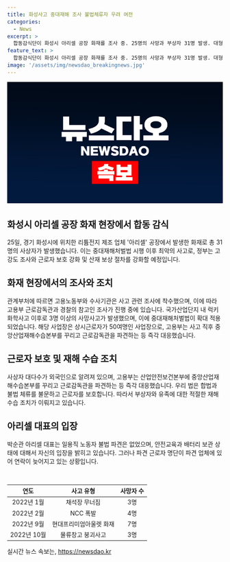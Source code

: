 ```yaml
---
title: 화성사고 중대재해 조사 불법체류자 우려 여전
categories:
  - News
excerpt: >
  합동감식단이 화성시 아리셀 공장 화재를 조사 중. 25명의 사망과 부상자 31명 발생. 대형재해로 기록될 것으로 보이며, 관련 당국은 강력 대응 및 근로자 보호 강화 검토 중. 해당 공장은 상시근로자 50여명 규모. 고용부는 사고 직후에도 즉각 대응 및 관련 부처와 협조해 조사 진행 중. 사상자 대다수가 외국인으로 알려져 산재보상과 장례 절차에도 착수. 화재원인 및 책임 소재를 철저히 조사 예정. 해당 사고 관련 근로자의 자료와 청구서는 아직 제출되지 않았음. 관계자들은 안전교육과 보관 상태를 강조하며, 파견 근로자 명단 지연 문제를 언급함.
feature_text: >
  합동감식단이 화성시 아리셀 공장 화재를 조사 중. 25명의 사망과 부상자 31명 발생. 대형재해로 기록될 것으로 보이며, 관련 당국은 강력 대응 및 근로자 보호 강화 검토 중. 해당 공장은 상시근로자 50여명 규모. 고용부는 사고 직후에도 즉각 대응 및 관련 부처와 협조해 조사 진행 중. 사상자 대다수가 외국인으로 알려져 산재보상과 장례 절차에도 착수. 화재원인 및 책임 소재를 철저히 조사 예정. 해당 사고 관련 근로자의 자료와 청구서는 아직 제출되지 않았음. 관계자들은 안전교육과 보관 상태를 강조하며, 파견 근로자 명단 지연 문제를 언급함.
image: '/assets/img/newsdao_breakingnews.jpg'
---
```


<p><img src="/assets/img/newsdao_breakingnews.jpg" alt="implanttips 속보" /></p>

<h2 data-ke-size="size26">화성시 아리셀 공장 화재 현장에서 합동 감식</h2>

<p data-ke-size="size16">25일, 경기 화성시에 위치한 리튬전지 제조 업체 '아리셀' 공장에서 발생한 화재로 총 31명의 사상자가 발생했습니다. 이는 중대재해처벌법 시행 이후 최악의 사고로, 정부는 고강도 조사와 근로자 보호 강화 및 산재 보상 절차를 강화할 예정입니다.</p>

<h2 data-ke-size="size26">화재 현장에서의 조사와 조치</h2>

<p data-ke-size="size16">관계부처에 따르면 고용노동부와 수사기관은 사고 관련 조사에 착수했으며, 이에 따라 고용부 근로감독관과 경찰의 참고인 조사가 진행 중에 있습니다. 국가산업단지 내 럭키화학사고 이후로 3명 이상의 사망사고가 발생했으며, 이에 중대재해처벌법이 확대 적용되었습니다. 해당 사업장은 상시근로자가 50여명인 사업장으로, 고용부는 사고 직후 중앙산업재해수습본부를 꾸리고 근로감독관을 파견하는 등 즉각 대응했습니다.</p>

<h2 data-ke-size="size26">근로자 보호 및 재해 수습 조치</h2>

<p data-ke-size="size16">사상자 대다수가 외국인으로 알려져 있으며, 고용부는 산업안전보건본부에 중앙산업재해수습본부를 꾸리고 근로감독관을 파견하는 등 즉각 대응했습니다. 우리 법은 합법과 불법 체류를 불문하고 근로자를 보호합니다. 따라서 부상자와 유족에 대한 적절한 재해 수습 조치가 이뤄지고 있습니다.</p>

<h2 data-ke-size="size26">아리셀 대표의 입장</h2>

<p data-ke-size="size16">박순관 아리셀 대표는 일용직 노동자 불법 파견은 없었으며, 안전교육과 배터리 보관 상태에 대해서 자신의 입장을 밝히고 있습니다. 그러나 파견 근로자 명단이 파견 업체에 있어 연락이 늦어지고 있는 상황입니다.</p>

<p data-ke-size="size16">&nbsp;</p>

<table>
    <thead>
        <tr>
            <th style="text-align: center;">연도</th>
            <th style="text-align: center;">사고 유형</th>
            <th style="text-align: center;">사망자 수</th>
        </tr>
    </thead>
    <tbody>
        <tr>
            <td style="text-align: center;">2022년 1월</td>
            <td style="text-align: center;">채석장 무너짐</td>
            <td style="text-align: center;">3명</td>
        </tr>
        <tr>
            <td style="text-align: center;">2022년 2월</td>
            <td style="text-align: center;">NCC 폭발</td>
            <td style="text-align: center;">4명</td>
        </tr>
        <tr>
            <td style="text-align: center;">2022년 9월</td>
            <td style="text-align: center;">현대프리미엄아울렛 화재</td>
            <td style="text-align: center;">7명</td>
        </tr>
        <tr>
            <td style="text-align: center;">2022년 10월</td>
            <td style="text-align: center;">물류창고 붕괴사고</td>
            <td style="text-align: center;">3명</td>
        </tr>
    </tbody>
</table>
실시간 뉴스 속보는, <a href="https://newsdao.kr" rel="dofollow">https://newsdao.kr</a>



